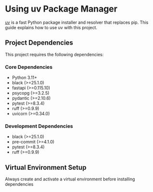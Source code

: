 # Using uv Package Manager

[uv](https://github.com/astral-sh/uv) is a fast Python package installer and resolver that replaces pip. This guide explains how to use uv with this project.

## Project Dependencies

This project requires the following dependencies:

### Core Dependencies

- Python 3.11+
- black (>=25.1.0)
- fastapi (>=0.115.10)
- psycopg (>=3.2.5)
- pydantic (>=2.10.6)
- pytest (>=8.3.4)
- ruff (>=0.9.9)
- uvicorn (>=0.34.0)

### Development Dependencies

- black (>=25.1.0)
- pre-commit (>=4.1.0)
- pytest (>=8.3.4)
- ruff (>=0.9.9)

## Virtual Environment Setup

Always create and activate a virtual environment before installing dependencies
